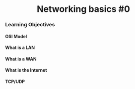 <h1 align="center">Networking basics #0</h1>

### Learning Objectives

#### OSI Model
#### What is a LAN
#### What is a WAN
#### What is the Internet
#### TCP/UDP